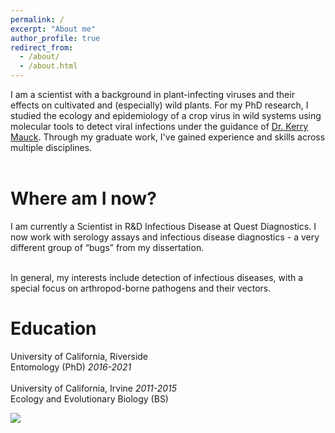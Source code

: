 ```yaml
---
permalink: /
excerpt: "About me"
author_profile: true
redirect_from: 
  - /about/
  - /about.html
---
```


I am a scientist with a background in plant-infecting viruses and their effects on cultivated and (especially) wild plants. For my PhD research, I studied the ecology and epidemiology of a crop virus in wild systems using molecular tools to detect viral infections under the guidance of 
<a href="https://maucklab.ucr.edu/lab-members/dr-kerry-mauck/">Dr. Kerry Mauck</a>. Through my graduate work, I've gained experience and skills across multiple disciplines.  <br><br>

Where am I now? 
======
I am currently a Scientist in R&D Infectious Disease at Quest Diagnostics. I now work with serology assays and infectious disease diagnostics - a very different group of “bugs” from my dissertation. <br><br>

In general, my interests include detection of infectious diseases, with a special focus on arthropod-borne pathogens and their vectors.    

Education
======
University of California, Riverside  <br>
Entomology (PhD) *2016-2021* <br><br>
University of California, Irvine *2011-2015*<br>
Ecology and Evolutionary Biology (BS)<br>

<img src='/images/StudySystem2.png'>
